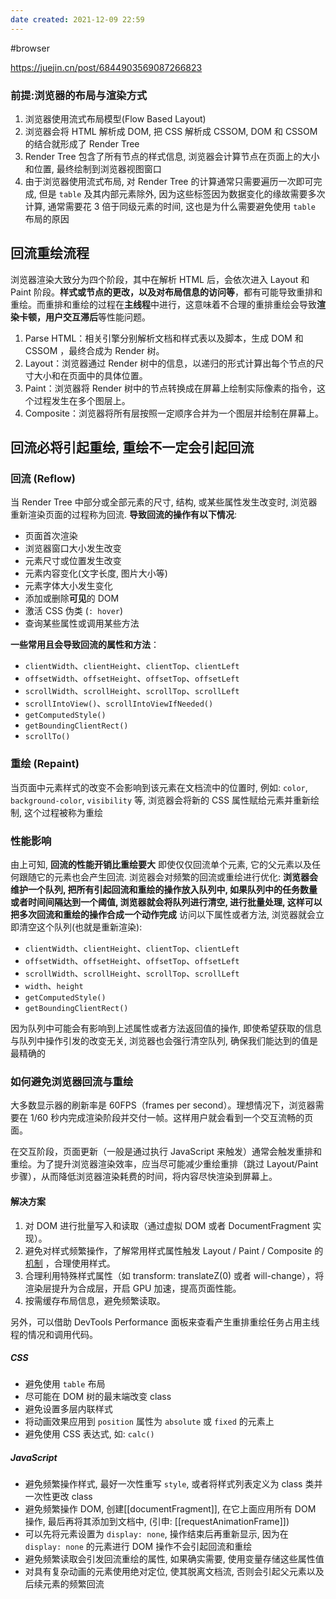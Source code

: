 ```yaml
---
date created: 2021-12-09 22:59
---
```


#browser

<https://juejin.cn/post/6844903569087266823>

### 前提:浏览器的布局与渲染方式

1. 浏览器使用流式布局模型(Flow Based Layout)
2. 浏览器会将 HTML 解析成 DOM, 把 CSS 解析成 CSSOM, DOM 和 CSSOM 的结合就形成了 Render Tree
3. Render Tree 包含了所有节点的样式信息, 浏览器会计算节点在页面上的大小和位置, 最终绘制到浏览器视图窗口
4. 由于浏览器使用流式布局, 对 Render Tree 的计算通常只需要遍历一次即可完成, 但是 `table` 及其内部元素除外, 因为这些标签因为数据变化的缘故需要多次计算, 通常需要花 3 倍于同级元素的时间, 这也是为什么需要避免使用 `table` 布局的原因

## 回流重绘流程

浏览器渲染大致分为四个阶段，其中在解析 HTML 后，会依次进入 Layout 和 Paint 阶段。**样式或节点的更改，以及对布局信息的访问等**，都有可能导致重排和重绘。而重排和重绘的过程在**主线程**中进行，这意味着不合理的重排重绘会导致**渲染卡顿，用户交互滞后**等性能问题。

1. Parse HTML：相关引擎分别解析文档和样式表以及脚本，生成 DOM 和 CSSOM ，最终合成为 Render 树。
2. Layout：浏览器通过 Render 树中的信息，以递归的形式计算出每个节点的尺寸大小和在页面中的具体位置。
3. Paint：浏览器将 Render 树中的节点转换成在屏幕上绘制实际像素的指令，这个过程发生在多个图层上。
4. Composite：浏览器将所有层按照一定顺序合并为一个图层并绘制在屏幕上。

## 回流必将引起重绘, 重绘不一定会引起回流

### 回流 (Reflow)

当 Render Tree 中部分或全部元素的尺寸, 结构, 或某些属性发生改变时, 浏览器重新渲染页面的过程称为回流.
**导致回流的操作有以下情况**:

- 页面首次渲染
- 浏览器窗口大小发生改变
- 元素尺寸或位置发生改变
- 元素内容变化(文字长度, 图片大小等)
- 元素字体大小发生变化
- 添加或删除**可见**的 DOM
- 激活 CSS 伪类 (`: hover`)
- 查询某些属性或调用某些方法

**一些常用且会导致回流的属性和方法**：

- `clientWidth`、`clientHeight`、`clientTop`、`clientLeft`
- `offsetWidth`、`offsetHeight`、`offsetTop`、`offsetLeft`
- `scrollWidth`、`scrollHeight`、`scrollTop`、`scrollLeft`
- `scrollIntoView()`、`scrollIntoViewIfNeeded()`
- `getComputedStyle()`
- `getBoundingClientRect()`
- `scrollTo()`

### 重绘 (Repaint)

当页面中元素样式的改变不会影响到该元素在文档流中的位置时, 例如: `color`, `background-color`, `visibility` 等, 浏览器会将新的 CSS 属性赋给元素并重新绘制, 这个过程被称为重绘

### 性能影响

由上可知, **回流的性能开销比重绘要大**
即使仅仅回流单个元素, 它的父元素以及任何跟随它的元素也会产生回流. 浏览器会对频繁的回流或重绘进行优化:
**浏览器会维护一个队列, 把所有引起回流和重绘的操作放入队列中, 如果队列中的任务数量或者时间间隔达到一个阈值, 浏览器就会将队列进行清空, 进行批量处理, 这样可以把多次回流和重绘的操作合成一个动作完成**
访问以下属性或者方法, 浏览器就会立即清空这个队列(也就是重新渲染):

- `clientWidth`、`clientHeight`、`clientTop`、`clientLeft`
- `offsetWidth`、`offsetHeight`、`offsetTop`、`offsetLeft`
- `scrollWidth`、`scrollHeight`、`scrollTop`、`scrollLeft`
- `width`、`height`
- `getComputedStyle()`
- `getBoundingClientRect()`

因为队列中可能会有影响到上述属性或者方法返回值的操作, 即使希望获取的信息与队列中操作引发的改变无关, 浏览器也会强行清空队列, 确保我们能达到的值是最精确的

### 如何避免浏览器回流与重绘

大多数显示器的刷新率是 60FPS（frames per second）。理想情况下，浏览器需要在 1/60 秒内完成渲染阶段并交付一帧。这样用户就会看到一个交互流畅的页面。

在交互阶段，页面更新（一般是通过执行 JavaScript 来触发）通常会触发重排和重绘。为了提升浏览器渲染效率，应当尽可能减少重绘重排（跳过 Layout/Paint 步骤），从而降低浏览器渲染耗费的时间，将内容尽快渲染到屏幕上。

#### 解决方案

1. 对 DOM 进行批量写入和读取（通过虚拟 DOM 或者 DocumentFragment 实现）。
2. 避免对样式频繁操作，了解常用样式属性触发 Layout / Paint / Composite 的 [机制](https://csstriggers.com/) ，合理使用样式。
3. 合理利用特殊样式属性（如 transform: translateZ(0) 或者 will-change），将渲染层提升为合成层，开启 GPU 加速，提高页面性能。
4. 按需缓存布局信息，避免频繁读取。

另外，可以借助 DevTools Performance 面板来查看产生重排重绘任务占用主线程的情况和调用代码。

##### CSS

- 避免使用 `table` 布局
- 尽可能在 DOM 树的最末端改变 class
- 避免设置多层内联样式
- 将动画效果应用到 `position` 属性为 `absolute` 或 `fixed` 的元素上
- 避免使用 CSS 表达式, 如: `calc()`

##### JavaScript

- 避免频繁操作样式, 最好一次性重写 `style`, 或者将样式列表定义为 class 类并一次性更改 class
- 避免频繁操作 DOM, 创建[[documentFragment]], 在它上面应用所有 DOM 操作, 最后再将其添加到文档中, (引申: [[requestAnimationFrame]])
- 可以先将元素设置为 `display: none`, 操作结束后再重新显示, 因为在 `display: none` 的元素进行 DOM 操作不会引起回流和重绘
- 避免频繁读取会引发回流重绘的属性, 如果确实需要, 使用变量存储这些属性值
- 对具有复杂动画的元素使用绝对定位, 使其脱离文档流, 否则会引起父元素以及后续元素的频繁回流
